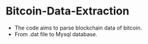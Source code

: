 # Bitcoin-Data-Extraction
* The code aims to parse blockchain data of bitcoin.
* From .dat file to Mysql database.
